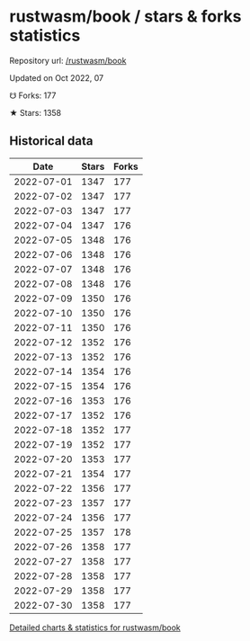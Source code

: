# rustwasm/book / stars & forks statistics

Repository url: [/rustwasm/book](https://github.com/rustwasm/book)

Updated on Oct 2022, 07

☋ Forks: 177

★ Stars: 1358

## Historical data
| Date | Stars | Forks |
|------|-------|-------|
| 2022-07-01 | 1347 | 177 | 
| 2022-07-02 | 1347 | 177 | 
| 2022-07-03 | 1347 | 177 | 
| 2022-07-04 | 1347 | 176 | 
| 2022-07-05 | 1348 | 176 | 
| 2022-07-06 | 1348 | 176 | 
| 2022-07-07 | 1348 | 176 | 
| 2022-07-08 | 1348 | 176 | 
| 2022-07-09 | 1350 | 176 | 
| 2022-07-10 | 1350 | 176 | 
| 2022-07-11 | 1350 | 176 | 
| 2022-07-12 | 1352 | 176 | 
| 2022-07-13 | 1352 | 176 | 
| 2022-07-14 | 1354 | 176 | 
| 2022-07-15 | 1354 | 176 | 
| 2022-07-16 | 1353 | 176 | 
| 2022-07-17 | 1352 | 176 | 
| 2022-07-18 | 1352 | 177 | 
| 2022-07-19 | 1352 | 177 | 
| 2022-07-20 | 1353 | 177 | 
| 2022-07-21 | 1354 | 177 | 
| 2022-07-22 | 1356 | 177 | 
| 2022-07-23 | 1357 | 177 | 
| 2022-07-24 | 1356 | 177 | 
| 2022-07-25 | 1357 | 178 | 
| 2022-07-26 | 1358 | 177 | 
| 2022-07-27 | 1358 | 177 | 
| 2022-07-28 | 1358 | 177 | 
| 2022-07-29 | 1358 | 177 | 
| 2022-07-30 | 1358 | 177 | 


[Detailed charts & statistics for rustwasm/book](https://reviewgithub.com/rep/rustwasm/book)
